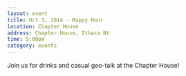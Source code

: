 ```yaml
---
layout: event
title: Oct 3, 2014 - Mappy Hour
location: Chapter House
address: Chapter House, Ithaca NY
time: 5:00pm
category: events
---
```


Join us for drinks and casual geo-talk at the Chapter House!

